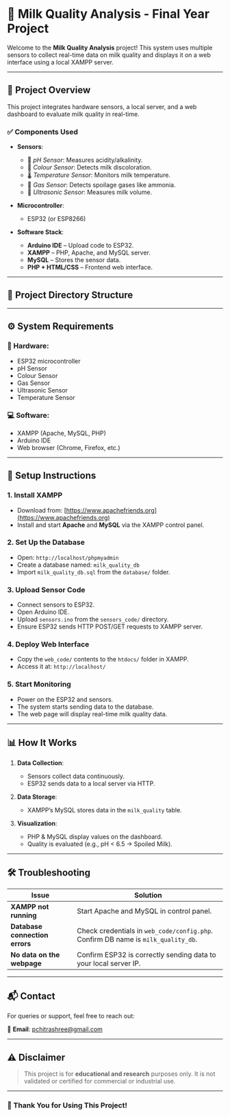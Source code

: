 # 🥛 Milk Quality Analysis - Final Year Project

Welcome to the **Milk Quality Analysis** project! This system uses multiple sensors to collect real-time data on milk quality and displays it on a web interface using a local XAMPP server.

---

## 📌 Project Overview

This project integrates hardware sensors, a local server, and a web dashboard to evaluate milk quality in real-time.

### ✅ Components Used

- **Sensors**:
  - 🧪 *pH Sensor*: Measures acidity/alkalinity.
  - 🎨 *Colour Sensor*: Detects milk discoloration.
  - 🌡️ *Temperature Sensor*: Monitors milk temperature.
  - 💨 *Gas Sensor*: Detects spoilage gases like ammonia.
  - 📏 *Ultrasonic Sensor*: Measures milk volume.

- **Microcontroller**:
  - ESP32 (or ESP8266)

- **Software Stack**:
  - **Arduino IDE** – Upload code to ESP32.
  - **XAMPP** – PHP, Apache, and MySQL server.
  - **MySQL** – Stores the sensor data.
  - **PHP + HTML/CSS** – Frontend web interface.

---

## 📁 Project Directory Structure



---

## ⚙️ System Requirements

### 🔧 Hardware:
- ESP32 microcontroller
- pH Sensor
- Colour Sensor
- Gas Sensor
- Ultrasonic Sensor
- Temperature Sensor

### 💻 Software:
- XAMPP (Apache, MySQL, PHP)
- Arduino IDE
- Web browser (Chrome, Firefox, etc.)

---

## 🚀 Setup Instructions

### 1. Install XAMPP
- Download from: [https://www.apachefriends.org](https://www.apachefriends.org)
- Install and start **Apache** and **MySQL** via the XAMPP control panel.

### 2. Set Up the Database
- Open: `http://localhost/phpmyadmin`
- Create a database named: `milk_quality_db`
- Import `milk_quality_db.sql` from the `database/` folder.

### 3. Upload Sensor Code
- Connect sensors to ESP32.
- Open Arduino IDE.
- Upload `sensors.ino` from the `sensors_code/` directory.
- Ensure ESP32 sends HTTP POST/GET requests to XAMPP server.

### 4. Deploy Web Interface
- Copy the `web_code/` contents to the `htdocs/` folder in XAMPP.
- Access it at: `http://localhost/`

### 5. Start Monitoring
- Power on the ESP32 and sensors.
- The system starts sending data to the database.
- The web page will display real-time milk quality data.

---

## 📊 How It Works

1. **Data Collection**:
   - Sensors collect data continuously.
   - ESP32 sends data to a local server via HTTP.

2. **Data Storage**:
   - XAMPP’s MySQL stores data in the `milk_quality` table.

3. **Visualization**:
   - PHP & MySQL display values on the dashboard.
   - Quality is evaluated (e.g., pH < 6.5 → Spoiled Milk).

---

## 🛠️ Troubleshooting

| Issue | Solution |
|-------|----------|
| **XAMPP not running** | Start Apache and MySQL in control panel. |
| **Database connection errors** | Check credentials in `web_code/config.php`. Confirm DB name is `milk_quality_db`. |
| **No data on the webpage** | Confirm ESP32 is correctly sending data to your local server IP. |

---

## 📬 Contact

For queries or support, feel free to reach out:

📧 **Email**: [pchitrashree@gmail.com](mailto:pchitrashree@gmail.com)

---

## ⚠️ Disclaimer

> This project is for **educational and research** purposes only. It is not validated or certified for commercial or industrial use.

---

### 🙏 Thank You for Using This Project!
